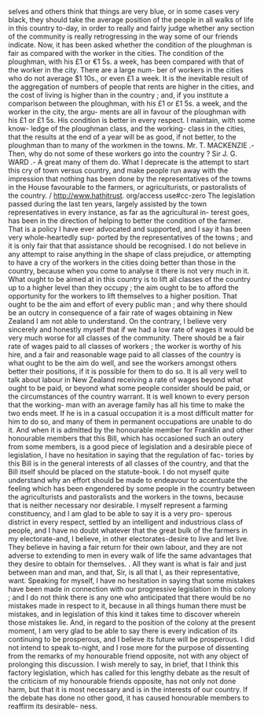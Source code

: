 selves and others think that things are very blue, or in some cases very black, they should take the average position of the people in all walks of life in this country to-day, in order to really and fairly judge whether any section of the community is really retrogressing in the way some of our friends indicate. Now, it has been asked whether the condition of the ploughman is fair as compared with the worker in the cities. The condition of the ploughman, with his £1 or €1 5s. a week, has been compared with that of the worker in the city. There are a large num- ber of workers in the cities who do not average $1 10s., or even £1 a week. It is the inevitable result of the aggregation of numbers of people that rents are higher in the cities, and the cost of living is higher than in the country ; and, if you institute a comparison between the ploughman, with his £1 or £1 5s. a week, and the worker in the city, the argu- ments are all in favour of the ploughman with his £1 or £1 5s. His condition is better in every respect. I maintain, with some know- ledge of the ploughman class, and the working- class in the cities, that the results at the end of a year will be as good, if not better, to the ploughman than to many of the workmen in the towns. Mr. T. MACKENZIE .- Then, why do not some of these workers go into the country ? Sir J. G. WARD .- A great many of them do. What I deprecate is the attempt to start this cry of town versus country, and make people run away with the impression that nothing has been done by the representatives of the towns in the House favourable to the farmers, or agriculturists, or pastoralists of the country. / http://www.hathitrust. org/access use#cc-zero The legislation passed during the last ten years, largely assisted by the town representatives in every instance, as far as the agricultural in- terest goes, has been in the direction of helping to better the condition of the farmer. That is a policy I have ever advocated and supported, and I say it has been very whole-heartedly sup- ported by the representatives of the towns ; and it is only fair that that assistance should be recognised. I do not believe in any attempt to raise anything in the shape of class prejudice, or attempting to have a cry of the workers in the cities doing better than those in the country, because when you come to analyse it there is not very much in it. What ought to be aimed at in this country is to lift all classes of the country up to a higher level than they occupy ; the aim ought to be to afford the opportunity for the workers to lift themselves to a higher position. That ought to be the aim and effort of every public man ; and why there should be an outcry in consequence of a fair rate of wages obtaining in New Zealand I am not able to understand. On the contrary, I believe very sincerely and honestly myself that if we had a low rate of wages it would be very much worse for all classes of the community. There should be a fair rate of wages paid to all classes of workers ; the worker is worthy of his hire, and a fair and reasonable wage paid to all classes of the country is what ought to be the aim do well, and see the workers amongst others better their positions, if it is possible for them to do so. It is all very well to talk about labour in New Zealand receiving a rate of wages beyond what ought to be paid, or beyond what some people consider should be paid, or the circumstances of the country warrant. It is well known to every person that the working- man with an average family has all his time to make the two ends meet. If he is in a casual occupation it is a most difficult matter for him to do so, and many of them in permanent occupations are unable to do it. And when it is admitted by the honourable member for Franklin and other honourable members that this Bill, which has occasioned such an outery from some members, is a good piece of legislation and a desirable piece of legislation, I have no hesitation in saying that the regulation of fac- tories by this Bill is in the general interests of all classes of the country, and that the Bill itself should be placed on the statute-book. I do not myself quite understand why an effort should be made to endeavour to accentuate the feeling which has been engendered by some people in the country between the agriculturists and pastoralists and the workers in the towns, because that is neither necessary nor desirable. I myself represent a farming constituency, and I am glad to be able to say it is a very pro- sperous district in every respect, settled by an intelligent and industrious class of people, and I have no doubt whatever that the great bulk of the farmers in my electorate-and, I believe, in other electorates-desire to live and let live. They believe in having a fair return for their own labour, and they are not adverse to extending to men in every walk of life the same advantages that they desire to obtain for themselves. . All they want is what is fair and just between man and man, and that, Sir, is all that I, as their representative, want. Speaking for myself, I have no hesitation in saying that some mistakes have been made in connection with our progressive legislation in this colony ; and I do not think there is any one who anticipated that there would be no mistakes made in respect to it, because in all things human there must be mistakes, and in legislation of this kind it takes time to discover wherein those mistakes lie. And, in regard to the position of the colony at the present moment, I am very glad to be able to say there is every indication of its continuing to be prosperous, and I believe its future will be prosperous. I did not intend to speak to-night, and I rose more for the purpose of dissenting from the remarks of my honourable friend opposite, not with any object of prolonging this discussion. I wish merely to say, in brief, that I think this factory legislation, which has called for this lengthy debate as the result of the criticism of my honourable friends opposite, has not only not done harm, but that it is most necessary and is in the interests of our country. If the debate has done no other good, it has caused honourable members to reaffirm its desirable- ness. 